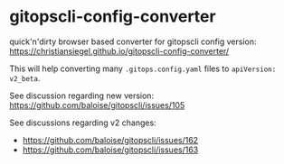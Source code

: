 # gitopscli-config-converter
quick'n'dirty browser based converter for gitopscli config version: https://christiansiegel.github.io/gitopscli-config-converter/

This will help converting many `.gitops.config.yaml` files to `apiVersion: v2_beta`.

See discussion regarding new version: https://github.com/baloise/gitopscli/issues/105

See discussions regarding v2 changes:
- https://github.com/baloise/gitopscli/issues/162
- https://github.com/baloise/gitopscli/issues/163
